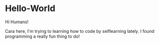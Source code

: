 # Hello-World

Hi Humans!

Cara here, I'm trying to learning how to code by selflearning lately.
I found programming a really fun thing to do!

